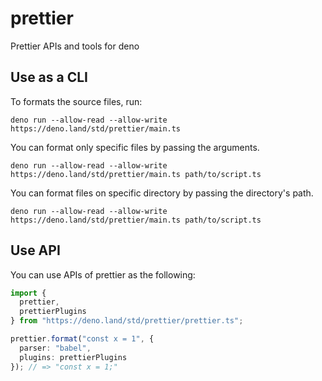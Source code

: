 # prettier

Prettier APIs and tools for deno

## Use as a CLI

To formats the source files, run:

```console
deno run --allow-read --allow-write https://deno.land/std/prettier/main.ts
```

You can format only specific files by passing the arguments.

```console
deno run --allow-read --allow-write https://deno.land/std/prettier/main.ts path/to/script.ts
```

You can format files on specific directory by passing the directory's path.

```console
deno run --allow-read --allow-write https://deno.land/std/prettier/main.ts path/to/script.ts
```

## Use API

You can use APIs of prettier as the following:

```ts
import {
  prettier,
  prettierPlugins
} from "https://deno.land/std/prettier/prettier.ts";

prettier.format("const x = 1", {
  parser: "babel",
  plugins: prettierPlugins
}); // => "const x = 1;"
```
